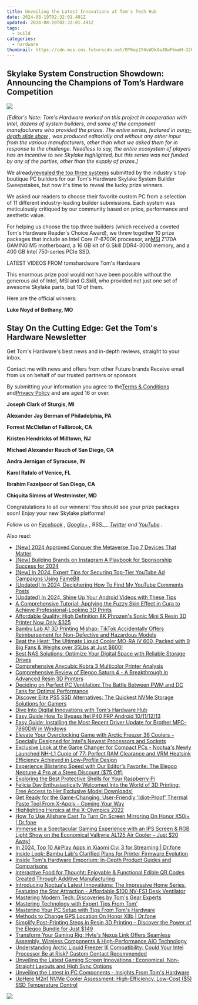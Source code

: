 ```yaml
---
title: Unveiling the Latest Innovations at Tom's Tech Hub
date: 2024-08-19T02:32:01.491Z
updated: 2024-08-20T02:32:01.491Z
tags:
  - build
categories:
  - hardware
thumbnail: https://cdn.mos.cms.futurecdn.net/BY6op2Y4vWDkXaJBwP6weH-320-80.jpg
---
```


## Skylake System Construction Showdown: Announcing the Champions of Tom’s Hardware Competition

![](https://cdn.mos.cms.futurecdn.net/CH5uzrxu3ikCjo6pLh7v8G-320-80.jpg)

 _\[Editor's Note: Tom's Hardware worked on this project in cooperation with Intel, dozens of system builders, and some of the component manufacturers who provided the prizes. The entire series, featured in our[in-depth slide show](https://tools.techidaily.com) , was produced editorially and without any other input from the various manufacturers, other than what we asked them for in response to the challenge. Needless to say, the entire ecosystem of players has an incentive to see Skylake highlighted, but this series was not funded by any of the parties, other than the supply of prizes.\]_

 We already[revealed the top three systems](https://tools.techidaily.com) submitted by the industry's top boutique PC builders for our Tom's Hardware Skylake System Builder Sweepstakes, but now it's time to reveal the lucky prize winners.

 We asked our readers to choose their favorite custom PC from a selection of 11 different industry-leading builder submissions. Each system was meticulously critiqued by our community based on price, performance and aesthetic value.

 For helping us choose the top three builders (which received a coveted Tom's Hardware Reader's Choice Award), we threw together 10 prize packages that include an Intel Core i7-6700K processor, an[MSI](https://tools.techidaily.com) Z170A GAMING M5 motherboard, a 16 GB kit of G.Skill DDR4-3000 memory, and a 400 GB Intel 750-series PCIe SSD.

 LATEST VIDEOS FROM tomshardware Tom's Hardware

 This enormous prize pool would not have been possible without the generous aid of Intel, MSI and G.Skill, who provided not just one set of awesome Skylake parts, but 10 of them.

Here are the official winners:

**Luke Noyd of Bethany, MO**

## Stay On the Cutting Edge: Get the Tom's Hardware Newsletter

 Get Tom's Hardware's best news and in-depth reviews, straight to your inbox.

 Contact me with news and offers from other Future brands  Receive email from us on behalf of our trusted partners or sponsors

 By submitting your information you agree to the[Terms & Conditions](https://futureplc.com/terms-conditions/) and[Privacy Policy](https://futureplc.com/privacy-policy/) and are aged 16 or over.

**Joseph Clark of Sturgis, MI**

**Alexander Jay Berman of Philadelphia, PA**

**Forrest McClellan of Fallbrook, CA**

**Kristen Hendricks of Milltown, NJ**

**Michael Alexander Rauch of San Diego, CA**

**Andra Jernigan of Syracuse, IN**

**Karol Rafalo of Venice, FL**

**Ibrahim Fazelpoor of San Diego, CA**

**Chiquita Simms of Westminster, MD**

 Congratulations to all our winners! You should see your prize packages soon! Enjoy your new Skylake platforms!

_Follow us on_ [_Facebook_](https://www.facebook.com/tomshardware) _,_ [_Google+_](https://plus.google.com/u/0/+tomshardware/posts) _,_ RSS_,_ [_Twitter_](https://twitter.com/tomshardware) _and_ [_YouTube_](http://www.youtube.com/user/TomsHardware) _._

<ins class="adsbygoogle"
     style="display:block"
     data-ad-format="autorelaxed"
     data-ad-client="ca-pub-7571918770474297"
     data-ad-slot="1223367746"></ins>



<ins class="adsbygoogle"
     style="display:block"
     data-ad-client="ca-pub-7571918770474297"
     data-ad-slot="8358498916"
     data-ad-format="auto"
     data-full-width-responsive="true"></ins>

<span class="atpl-alsoreadstyle">Also read:</span>
<div><ul>
<li><a href="https://fox-helps.techidaily.com/new-2024-approved-conquer-the-metaverse-top-7-devices-that-matter/"><u>[New] 2024 Approved  Conquer the Metaverse  Top 7 Devices That Matter</u></a></li>
<li><a href="https://instagram-clips.techidaily.com/new-building-brands-on-instagram-a-playbook-for-sponsorship-success-for-2024/"><u>[New] Building Brands on Instagram  A Playbook for Sponsorship Success for 2024</u></a></li>
<li><a href="https://facebook-video-share.techidaily.com/new-in-2024-expert-tips-for-securing-top-tier-youtube-ad-campaigns-using-famebit/"><u>[New] In 2024, Expert Tips for Securing Top-Tier YouTube Ad Campaigns Using FameBit</u></a></li>
<li><a href="https://facebook-record-videos.techidaily.com/updated-in-2024-deciphering-how-to-find-my-youtube-comments-posts/"><u>[Updated] In 2024, Deciphering How To Find My YouTube Comments Posts</u></a></li>
<li><a href="https://fox-info.techidaily.com/updated-in-2024-shine-up-your-android-videos-with-these-tips/"><u>[Updated] In 2024, Shine Up Your Android Videos with These Tips</u></a></li>
<li><a href="https://hardware-tips.techidaily.com/a-comprehensive-tutorial-applying-the-fuzzy-skin-effect-in-cura-to-achieve-professional-looking-3d-prints/"><u>A Comprehensive Tutorial: Applying the Fuzzy Skin Effect in Cura to Achieve Professional-Looking 3D Prints</u></a></li>
<li><a href="https://hardware-tips.techidaily.com/affordable-quality-high-definition-8k-phrozens-sonic-mini-s-resin-3d-printer-now-only-325/"><u>Affordable Quality: High Definition 8K Phrozen's Sonic Mini S Resin 3D Printer Now Only $325</u></a></li>
<li><a href="https://hardware-tips.techidaily.com/bambu-lab-a1-3d-printing-mishap-tiktok-accidentally-offers-reimbursement-for-non-defective-and-hazardous-models/"><u>Bambu Lab A1 3D Printing Mishap: TikTok Accidentally Offers Reimbursement for Non-Defective and Hazardous Models</u></a></li>
<li><a href="https://hardware-tips.techidaily.com/1723175706728-beat-the-heat-the-ultimate-liquid-cooler-mo-ra-iv-600-packed-with-9-big-fans-and-weighs-over-35lbs-at-just-600/"><u>Beat the Heat: The Ultimate Liquid Cooler MO-RA IV 600, Packed with 9 Big Fans & Weighs over 35Lbs at Just $600!</u></a></li>
<li><a href="https://hardware-tips.techidaily.com/best-nas-solutions-optimize-your-digital-space-with-reliable-storage-drives/"><u>Best NAS Solutions: Optimize Your Digital Space with Reliable Storage Drives</u></a></li>
<li><a href="https://hardware-tips.techidaily.com/comprehensive-anycubic-kobra-3-multicolor-printer-analysis/"><u>Comprehensive Anycubic Kobra 3 Multicolor Printer Analysis</u></a></li>
<li><a href="https://hardware-tips.techidaily.com/comprehensive-review-of-elegoo-saturn-4-a-breakthrough-in-advanced-resin-3d-printers/"><u>Comprehensive Review of Elegoo Saturn 4 - A Breakthrough in Advanced Resin 3D Printers</u></a></li>
<li><a href="https://hardware-tips.techidaily.com/deciding-on-perfect-pc-ventilation-the-battle-between-pwm-and-dc-fans-for-optimal-performance/"><u>Deciding on Perfect PC Ventilation: The Battle Between PWM and DC Fans for Optimal Performance</u></a></li>
<li><a href="https://hardware-tips.techidaily.com/discover-elite-ps5-ssd-alternatives-the-quickest-nvme-storage-solutions-for-gamers/"><u>Discover Elite PS5 SSD Alternatives: The Quickest NVMe Storage Solutions for Gamers</u></a></li>
<li><a href="https://hardware-tips.techidaily.com/dive-into-digital-innovations-with-toms-hardware-hub/"><u>Dive Into Digital Innovations with Tom's Hardware Hub</u></a></li>
<li><a href="https://bypass-frp.techidaily.com/easy-guide-how-to-bypass-itel-p40-frp-android-10111213-by-drfone-android/"><u>Easy Guide How To Bypass Itel P40 FRP Android 10/11/12/13</u></a></li>
<li><a href="https://win-dash.techidaily.com/easy-guide-installing-the-most-recent-driver-update-for-brother-mfc-7860dw-in-windows/"><u>Easy Guide: Installing the Most Recent Driver Update for Brother MFC-7860DW in Windows</u></a></li>
<li><a href="https://hardware-tips.techidaily.com/elevate-your-overclocking-game-with-arctic-freezer-36-coolers-specially-designed-for-intels-newest-processors-and-sockets/"><u>Elevate Your Overclocking Game with Arctic Freezer 36 Coolers – Specially Designed for Intel's Newest Processors and Sockets</u></a></li>
<li><a href="https://hardware-tips.techidaily.com/exclusive-look-at-the-game-changer-for-compact-pcs-noctuas-newly-launched-nh-l1-cuple-of-77-perfect-ram-clearance-and-vrm-heatsink-efficiency-achieved-in-lo2/"><u>Exclusive Look at the Game Changer for Compact PCs - Noctua's Newly Launched NH-L1 Cuple of 77: Perfect RAM Clearance and VRM Heatsink Efficiency Achieved in Low-Profile Design</u></a></li>
<li><a href="https://hardware-tips.techidaily.com/experience-blistering-speed-with-our-editors-favorite-the-elegoo-neptune-4-pro-at-a-steep-discount-75-off/"><u>Experience Blistering Speed with Our Editor's Favorite: The Elegoo Neptune 4 Pro at a Steep Discount ($75 Off)</u></a></li>
<li><a href="https://hardware-tips.techidaily.com/exploring-the-best-protective-shells-for-your-raspberry-pi/"><u>Exploring the Best Protective Shells for Your Raspberry Pi</u></a></li>
<li><a href="https://hardware-tips.techidaily.com/felicia-day-enthusiastically-welcomed-into-the-world-of-3d-printing-free-access-to-her-exclusive-model-downloads/"><u>Felicia Day Enthusiastically Welcomed Into the World of 3D Printing: Free Access to Her Exclusive Model Downloads!</u></a></li>
<li><a href="https://hardware-tips.techidaily.com/1723175720732-get-ready-for-the-game-changing-user-friendly-idiot-proof-thermal-paste-tool-from-x-apply-coming-your-way/"><u>Get Ready for the Game-Changing, User-Friendly 'Idiot-Proof' Thermal Paste Tool From X-Apply - Coming Your Way</u></a></li>
<li><a href="https://fox-helps.techidaily.com/highlighting-heroics-at-the-x-olympics-2022/"><u>Highlighting Heroics at the X-Olympics 2022</u></a></li>
<li><a href="https://screen-mirror.techidaily.com/how-to-use-allshare-cast-to-turn-on-screen-mirroring-on-honor-x50iplus-drfone-by-drfone-android/"><u>How To Use Allshare Cast To Turn On Screen Mirroring On Honor X50i+ | Dr.fone</u></a></li>
<li><a href="https://hardware-tips.techidaily.com/1723175723186-immerse-in-a-spectacular-gaming-experience-with-an-ips-screen-and-rgb-light-show-on-the-economical-valkyrie-al125-air-cooler-just-20-away/"><u>Immerse in a Spectacular Gaming Experience with an IPS Screen & RGB Light Show on the Economical Valkyrie AL125 Air Cooler – Just $20 Away!</u></a></li>
<li><a href="https://screen-mirror.techidaily.com/in-2024-top-10-airplay-apps-in-xiaomi-civi-3-for-streaming-drfone-by-drfone-android/"><u>In 2024, Top 10 AirPlay Apps in Xiaomi Civi 3 for Streaming | Dr.fone</u></a></li>
<li><a href="https://hardware-tips.techidaily.com/inside-look-bambu-labs-clarified-plans-for-printer-firmware-evolution/"><u>Inside Look: Bambu Lab's Clarified Plans for Printer Firmware Evolution</u></a></li>
<li><a href="https://hardware-tips.techidaily.com/inside-toms-hardware-emporium-in-depth-product-guides-and-comparisons/"><u>Inside Tom's Hardware Emporium: In-Depth Product Guides and Comparisons</u></a></li>
<li><a href="https://hardware-tips.techidaily.com/interactive-food-for-thought-enjoyable-and-functional-edible-qr-codes-created-through-additive-manufacturing/"><u>Interactive Food for Thought: Enjoyable & Functional Edible QR Codes Created Through Additive Manufacturing</u></a></li>
<li><a href="https://hardware-tips.techidaily.com/introducing-noctuas-latest-innovations-the-impressive-home-series-featuring-the-star-attraction-affordable-100-nv-fs1-desk-ventilator/"><u>Introducing Noctua's Latest Innovations: The Impressive Home Series, Featuring the Star Attraction - Affordable $100 NV-FS1 Desk Ventilator</u></a></li>
<li><a href="https://hardware-tips.techidaily.com/mastering-modern-tech-discoveries-by-toms-gear-experts/"><u>Mastering Modern Tech: Discoveries by Tom's Gear Experts</u></a></li>
<li><a href="https://hardware-tips.techidaily.com/mastering-technology-with-expert-tips-from-tom/"><u>Mastering Technology with Expert Tips From Tom'</u></a></li>
<li><a href="https://hardware-tips.techidaily.com/mastering-your-pc-setup-with-tips-from-toms-hardware/"><u>Mastering Your PC Setup with Tips From Tom's Hardware</u></a></li>
<li><a href="https://fake-location.techidaily.com/methods-to-change-gps-location-on-honor-x8b-drfone-by-drfone-virtual-android/"><u>Methods to Change GPS Location On Honor X8b | Dr.fone</u></a></li>
<li><a href="https://hardware-tips.techidaily.com/1723125162475-simplify-post-printing-steps-in-resin-3d-printing-discover-the-power-of-the-elegoo-bundle-for-just-149/"><u>Simplify Post-Printing Steps in Resin 3D Printing – Discover the Power of the Elegoo Bundle for Just $149</u></a></li>
<li><a href="https://hardware-tips.techidaily.com/1723175726933-transform-your-gaming-rig-hytes-nexus-link-offers-seamless-assembly-wireless-components-and-high-performance-aio-technology/"><u>Transform Your Gaming Rig: Hyte's Nexus Link Offers Seamless Assembly, Wireless Components & High-Performance AIO Technology</u></a></li>
<li><a href="https://hardware-tips.techidaily.com/1723175718455-understanding-arctic-liquid-freezer-iii-compatibility-could-your-intel-processor-be-at-risk-custom-contact-recommended/"><u>Understanding Arctic Liquid Freezer III Compatibility: Could Your Intel Processor Be at Risk? Custom Contact Recommended</u></a></li>
<li><a href="https://hardware-tips.techidaily.com/unveiling-the-latest-gaming-screen-innovations-economical-non-straight-layouts-and-high-sync-options/"><u>Unveiling the Latest Gaming Screen Innovations : Economical, Non-Straight Layouts and High Sync Options</u></a></li>
<li><a href="https://hardware-tips.techidaily.com/unveiling-the-latest-in-pc-components-insights-from-toms-hardware/"><u>Unveiling the Latest in PC Components - Insights From Tom's Hardware</u></a></li>
<li><a href="https://hardware-tips.techidaily.com/uphere-m2n1-nvme-cooler-assessment-high-efficiency-low-cost-5-ssd-temperature-control/"><u>UpHere M2n1 NVMe Cooler Assessment: High-Efficiency, Low-Cost ($5) SSD Temperature Control</u></a></li>
</ul></div>

<!-- affiliate ads begin -->
<a href="https://estore.winxdvd.com/order/checkout.php?PRODS=1412049&QTY=1&AFFILIATE=108875&CART=1"><img src="https://www.winxdvd.com/affiliate/new-banner/pt-200x200.jpg" border="0"></a>
<!-- affiliate ads end -->